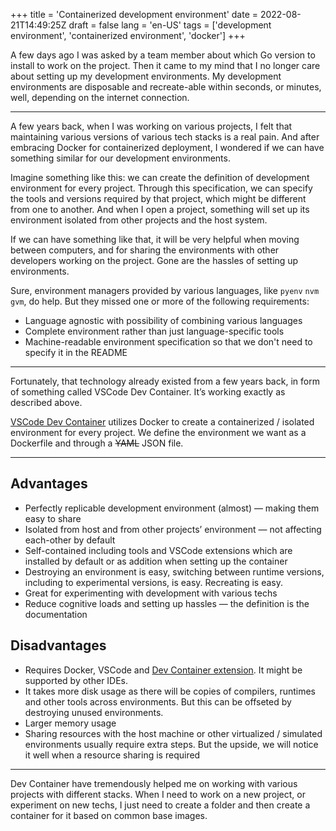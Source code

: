 +++
title = 'Containerized development environment'
date = 2022-08-21T14:49:25Z
draft = false
lang = 'en-US'
tags = ['development environment', 'containerized environment', 'docker']
+++

A few days ago I was asked by a team member about which Go version to install to work on the project. Then it came to my mind that I no longer care about setting up my development environments. My development environments are disposable and recreate-able within seconds, or minutes, well, depending on the internet connection.

---

A few years back, when I was working on various projects, I felt that maintaining various versions of various tech stacks is a real pain. And after embracing Docker for containerized deployment, I wondered if we can have something similar for our development environments.

Imagine something like this: we can create the definition of development environment for every project. Through this specification, we can specify the tools and versions required by that project, which might be different from one to another. And when I open a project, something will set up its environment isolated from other projects and the host system.

If we can have something like that, it will be very helpful when moving between computers, and for sharing the environments with other developers working on the project. Gone are the hassles of setting up environments.

Sure, environment managers provided by various languages, like `pyenv` `nvm` `gvm`, do help. But they missed one or more of the following requirements: 

- Language agnostic with possibility of combining various languages
- Complete environment rather than just language-specific tools
- Machine-readable environment specification so that we don't need to specify it in the README

---

Fortunately, that technology already existed from a few years back, in form of something called VSCode Dev Container. It’s working exactly as described above.

[VSCode Dev Container](https://code.visualstudio.com/docs/devcontainers/containers) utilizes Docker to create a containerized / isolated environment for every project. We define the environment we want as a Dockerfile and through a ~~YAML~~ JSON file.

---

## Advantages

- Perfectly replicable development environment (almost) — making them easy to share
- Isolated from host and from other projects’ environment — not affecting each-other by default
- Self-contained including tools and VSCode extensions which are installed by default or as addition when setting up the container
- Destroying an environment is easy, switching between runtime versions, including to experimental versions, is easy. Recreating is easy.
- Great for experimenting with development with various techs
- Reduce cognitive loads and setting up hassles — the definition is the documentation

## Disadvantages

- Requires Docker, VSCode and [Dev Container extension](https://marketplace.visualstudio.com/items?itemName=ms-vscode-remote.remote-containers). It might be supported by other IDEs.
- It takes more disk usage as there will be copies of compilers, runtimes and other tools across environments. But this can be offseted by destroying unused environments.
- Larger memory usage
- Sharing resources with the host machine or other virtualized / simulated environments usually require extra steps. But the upside, we will notice it well when a resource sharing is required

---

Dev Container have tremendously helped me on working with various projects with different stacks. When I need to work on a new project, or experiment on new techs, I just need to create a folder and then create a container for it based on common base images.
